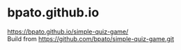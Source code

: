 # bpato.github.io

https://bpato.github.io/simple-quiz-game/ \
Build from https://github.com/bpato/simple-quiz-game.git
